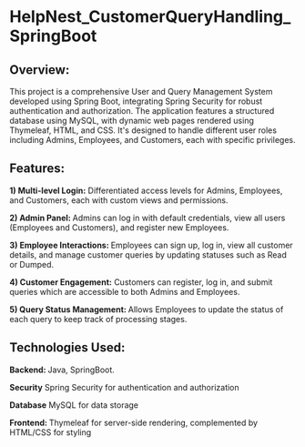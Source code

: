 <h1>HelpNest_CustomerQueryHandling_SpringBoot</h1>

<h2>Overview: </h2>
<p>This project is a comprehensive User and Query Management System developed using Spring Boot, integrating Spring Security for robust authentication and authorization. The application features a structured database using MySQL, with dynamic web pages rendered using Thymeleaf, HTML, and CSS. It's designed to handle different user roles including Admins, Employees, and Customers, each with specific privileges.</p>

<h2>Features: </h2>
<p><b>1) Multi-level Login:</b> Differentiated access levels for Admins, Employees, and Customers, each with custom views and permissions.</p>
<P><b>2) Admin Panel: </b>Admins can log in with default credentials, view all users (Employees and Customers), and register new Employees.</P>
<P><b>3) Employee Interactions: </b> Employees can sign up, log in, view all customer details, and manage customer queries by updating statuses such as Read or Dumped.</P>
<P><b>4) Customer Engagement:</b> Customers can register, log in, and submit queries which are accessible to both Admins and Employees.</P>
<P><b>5) Query Status Management: </b>Allows Employees to update the status of each query to keep track of processing stages.</P>

<h2>Technologies Used: </h2>
<P><b>Backend: </b>Java, SpringBoot.</P>
<P><b>Security</b> Spring Security for authentication and authorization</P>
<P><b>Database</b> MySQL for data storage</P>
<P><b>Frontend: </b> Thymeleaf for server-side rendering, complemented by HTML/CSS for styling</P>
